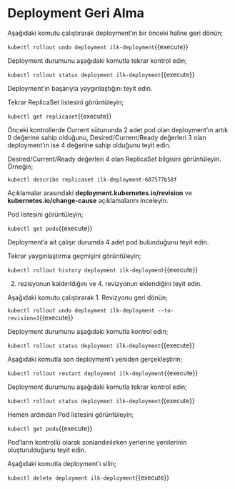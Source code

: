 # Deployment Geri Alma

Aşağıdaki komutu çalıştırarak deployment’ın bir önceki haline geri dönün;

`kubectl rollout undo deployment ilk-deployment`{{execute}}

Deployment durumunu aşağıdaki komutla tekrar kontrol edin;

`kubectl rollout status deployment ilk-deployment`{{execute}}

Deployment’ın başarıyla yaygınlaştığını teyit edin.

Tekrar ReplicaSet listesini görüntüleyin;

`kubectl get replicaset`{{execute}}

Önceki kontrollerde Current sütununda 2 adet pod olan deployment’ın artık 0 değerine sahip olduğunu, Desired/Current/Ready değerleri 3 olan deployment’ın ise 4 değerine sahip olduğunu teyit edin.

Desired/Current/Ready değerleri 4 olan ReplicaSet bilgisini görüntüleyin. Örneğin;

`kubectl describe replicaset ilk-deployment-687577b58f`

Açıklamalar arasındaki **deployment.kubernetes.io/revision** ve **kubernetes.io/change-cause** açıklamalarını inceleyin.

Pod listesini görüntüleyin;

`kubectl get pods`{{execute}}

Deployment’a ait çalışır durumda 4 adet pod bulunduğunu teyit edin.

Tekrar yaygınlaştırma geçmişini görüntüleyin;

`kubectl rollout history deployment ilk-deployment`{{execute}}

2. rezisyonun kaldırıldığını ve 4. revizyonun eklendiğini teyit edin.

Aşağıdaki komutu çalıştırarak 1. Revizyonu geri dönün;

`kubectl rollout undo deployment ilk-deployment --to-revision=1`{{execute}}

Deployment durumunu aşağıdaki komutla kontrol edin;

`kubectl rollout status deployment ilk-deployment`{{execute}}

Aşağıdaki komutla son deployment’ı yeniden gerçekleştirin;

`kubectl rollout restart deployment ilk-deployment`{{execute}}

Deployment durumunu aşağıdaki komutla tekrar kontrol edin;

`kubectl rollout status deployment ilk-deployment`{{execute}}

Hemen ardından Pod listesini görüntüleyin;

`kubectl get pods`{{execute}}

Pod’ların kontrollü olarak sonlandırılırken yerlerine yenilerinin oluşturulduğunu teyit edin.

Aşağıdaki komutla deployment’ı silin;

`kubectl delete deployment ilk-deployment`{{execute}}
